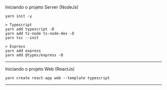 Iniciando o projeto Server (NodeJs)

```
yarn init -y

> Typescript
yarn add typescript -D
yarn add ts-node ts-node-dev -D
yarn tsc --init

> Express
yarn add express
yarn add @types/express -D
```

---

Iniciando o projeto Web (ReactJs)

```
yarn create react-app web --template typescript
```

---
